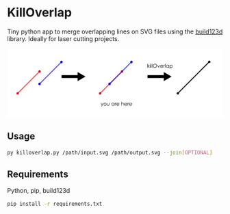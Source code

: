 # KillOverlap

Tiny python app to merge overlapping lines on SVG files using the [build123d](https://github.com/gumyr/build123d) library. Ideally for laser cutting projects.

![Explanatory image](https://raw.githubusercontent.com/ezequielleonzybert/killoverlap/main/img/readme_img.jpg)

## Usage

```sh
py killoverlap.py /path/input.svg /path/output.svg --join[OPTIONAL]
```

## Requirements

Python, pip, build123d

```sh
pip install -r requirements.txt
```